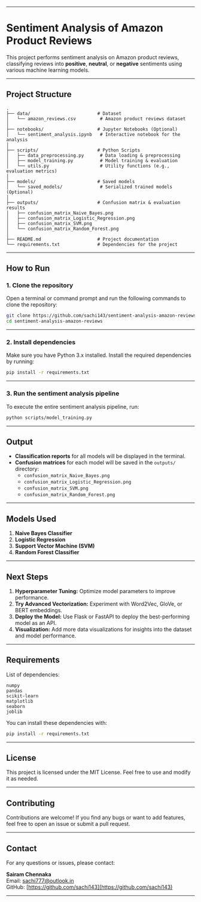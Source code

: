 
---

# **Sentiment Analysis of Amazon Product Reviews**

This project performs sentiment analysis on Amazon product reviews, classifying reviews into **positive**, **neutral**, or **negative** sentiments using various machine learning models.

---

## **Project Structure**

```plaintext
.
├── data/                         # Dataset
│   └── amazon_reviews.csv         # Amazon product reviews dataset
│
├── notebooks/                    # Jupyter Notebooks (Optional)
│   └── sentiment_analysis.ipynb   # Interactive notebook for the analysis
│
├── scripts/                      # Python Scripts
│   ├── data_preprocessing.py      # Data loading & preprocessing
│   ├── model_training.py          # Model training & evaluation
│   └── utils.py                   # Utility functions (e.g., evaluation metrics)
│
├── models/                       # Saved models
│   └── saved_models/              # Serialized trained models (Optional)
│
├── outputs/                      # Confusion matrix & evaluation results
│   ├── confusion_matrix_Naive_Bayes.png
│   ├── confusion_matrix_Logistic_Regression.png
│   ├── confusion_matrix_SVM.png
│   └── confusion_matrix_Random_Forest.png
│
├── README.md                     # Project documentation
└── requirements.txt              # Dependencies for the project
```

---

## **How to Run**

### **1. Clone the repository**

Open a terminal or command prompt and run the following commands to clone the repository:

```bash
git clone https://github.com/sachi143/sentiment-analysis-amazon-reviews.git
cd sentiment-analysis-amazon-reviews
```

---

### **2. Install dependencies**

Make sure you have Python 3.x installed. Install the required dependencies by running:

```bash
pip install -r requirements.txt
```

---

### **3. Run the sentiment analysis pipeline**

To execute the entire sentiment analysis pipeline, run:

```bash
python scripts/model_training.py
```

---

## **Output**

- **Classification reports** for all models will be displayed in the terminal.
- **Confusion matrices** for each model will be saved in the `outputs/` directory:
  - `confusion_matrix_Naive_Bayes.png`
  - `confusion_matrix_Logistic_Regression.png`
  - `confusion_matrix_SVM.png`
  - `confusion_matrix_Random_Forest.png`

---

## **Models Used**

1. **Naive Bayes Classifier**
2. **Logistic Regression**
3. **Support Vector Machine (SVM)**
4. **Random Forest Classifier**

---

## **Next Steps**

1. **Hyperparameter Tuning:** Optimize model parameters to improve performance.
2. **Try Advanced Vectorization:** Experiment with Word2Vec, GloVe, or BERT embeddings.
3. **Deploy the Model:** Use Flask or FastAPI to deploy the best-performing model as an API.
4. **Visualization:** Add more data visualizations for insights into the dataset and model performance.

---

## **Requirements**

List of dependencies:

```
numpy
pandas
scikit-learn
matplotlib
seaborn
joblib
```

You can install these dependencies with:

```bash
pip install -r requirements.txt
```

---

## **License**

This project is licensed under the MIT License. Feel free to use and modify it as needed.

---

## **Contributing**

Contributions are welcome! If you find any bugs or want to add features, feel free to open an issue or submit a pull request.

---

## **Contact**

For any questions or issues, please contact:

**Sairam Chennaka**  
Email: [sachi777@outlook.in](mailto:sachi777@outlook.in)  
GitHub: [https://github.com/sachi143](https://github.com/sachi143)

---
